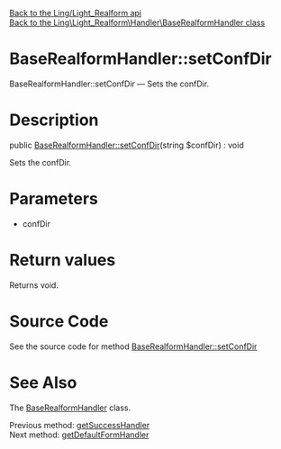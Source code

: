 [Back to the Ling/Light_Realform api](https://github.com/lingtalfi/Light_Realform/blob/master/doc/api/Ling/Light_Realform.md)<br>
[Back to the Ling\Light_Realform\Handler\BaseRealformHandler class](https://github.com/lingtalfi/Light_Realform/blob/master/doc/api/Ling/Light_Realform/Handler/BaseRealformHandler.md)


BaseRealformHandler::setConfDir
================



BaseRealformHandler::setConfDir — Sets the confDir.




Description
================


public [BaseRealformHandler::setConfDir](https://github.com/lingtalfi/Light_Realform/blob/master/doc/api/Ling/Light_Realform/Handler/BaseRealformHandler/setConfDir.md)(string $confDir) : void




Sets the confDir.




Parameters
================


- confDir

    


Return values
================

Returns void.








Source Code
===========
See the source code for method [BaseRealformHandler::setConfDir](https://github.com/lingtalfi/Light_Realform/blob/master/Handler/BaseRealformHandler.php#L235-L238)


See Also
================

The [BaseRealformHandler](https://github.com/lingtalfi/Light_Realform/blob/master/doc/api/Ling/Light_Realform/Handler/BaseRealformHandler.md) class.

Previous method: [getSuccessHandler](https://github.com/lingtalfi/Light_Realform/blob/master/doc/api/Ling/Light_Realform/Handler/BaseRealformHandler/getSuccessHandler.md)<br>Next method: [getDefaultFormHandler](https://github.com/lingtalfi/Light_Realform/blob/master/doc/api/Ling/Light_Realform/Handler/BaseRealformHandler/getDefaultFormHandler.md)<br>

